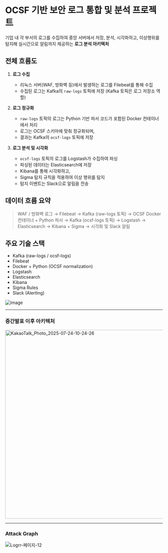 # OCSF 기반 보안 로그 통합 및 분석 프로젝트

기업 내 각 부서의 로그를 수집하여 중앙 서버에서 저장, 분석, 시각화하고, 이상행위를 탐지해 실시간으로 알림까지 제공하는 **로그 분석 아키텍처**


## 전체 흐름도

1. **로그 수집**
   - 리눅스 서버(WAF, 방화벽 등)에서 발생하는 로그를 Filebeat를 통해 수집
   - 수집된 로그는 Kafka의 `raw-logs` 토픽에 저장
     (Kafka 토픽은 로그 저장소 역할)

2. **로그 정규화**
   - `raw-logs` 토픽의 로그는 Python 기반 파서 코드가 포함된 Docker 컨테이너에서 처리
   - 로그는 OCSF 스키마에 맞춰 정규화되며,
   - 결과는 Kafka의 `ocsf-logs` 토픽에 저장

3. **로그 분석 및 시각화**
   - `ocsf-logs` 토픽의 로그를 Logstash가 수집하여 파싱
   - 파싱된 데이터는 Elasticsearch에 저장
   - Kibana를 통해 시각화하고,
   - Sigma 탐지 규칙을 적용하여 이상 행위를 탐지
   - 탐지 이벤트는 Slack으로 알림을 전송
  

## 데이터 흐름 요약
> WAF / 방화벽 로그 → Filebeat → Kafka (raw-logs 토픽) → OCSF Docker 컨테이너 + Python 파서 → Kafka (ocsf-logs 토픽) → Logstash → Elasticsearch → Kibana + Sigma → 시각화 및 Slack 알림


## 주요 기술 스택

- Kafka (raw-logs / ocsf-logs)
- Filebeat
- Docker + Python (OCSF normalization)
- Logstash
- Elasticsearch
- Kibana
- Sigma Rules
- Slack (Alerting)

![image](https://github.com/user-attachments/assets/67722c31-8d9d-4e6d-8295-fca139514032)

---
### 중간발표 이후 아키텍처

<img width="1296" height="604" alt="KakaoTalk_Photo_2025-07-24-10-24-26" src="https://github.com/user-attachments/assets/7ab5aa73-07b6-4e79-9f5e-af44bf5a6b7c" />


---
### Attack Graph
![Logrr-페이지-12](https://github.com/user-attachments/assets/ae0be190-0710-4391-8689-fab24ffa8c5c)

